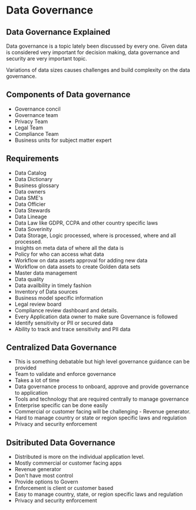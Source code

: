 # Data Governance

## Data Governance Explained

Data governance is a topic lately been discussed by every one. Given data is considered very important for decision making, data governance and security are very important topic. 

Variations of data sizes causes challenges and build complexity on the data governance.

## Components of Data governance

- Governance concil
- Governance team
- Privacy Team
- Legal Team
- Compliance Team
- Business units for subject matter expert

## Requirements

- Data Catalog
- Data Dictionary
- Business glossary
- Data owners
- Data SME's
- Data Officier
- Data Stewards
- Data Lineage
- Data Law like GDPR, CCPA and other country specific laws
- Data Soverinity
- Data Storage, Logic processed, where is processed, where and all processed.
- Insights on meta data of where all the data is
- Policy for who can access what data
- Workflow on data assets approval for adding new data
- Workflow on data assets to create Golden data sets
- Master data management
- Data quality
- Data availbility in timely fashion
- Inventory of Data sources
- Business model specific information
- Legal review board
- Compliance review dashboard and details.
- Every Application data owner to make sure Governance is followed
- Identify sensitivity or PII or secured data
- Ability to track and trace sensitivity and PII data

## Centralized Data Governance

- This is something debatable but high level governance guidance can be provided
- Team to validate and enforce governance
- Takes a lot of time
- Data governance process to onboard, approve and provide governance to application
- Tools and technology that are required centrally to manage governance
- Enterprise specific can be done easily
- Commercial or customer facing will be challenging - Revenue generator.
- Hard to manage country or state or region specific laws and regulation
- Privacy and security enforcement

## Dsitributed Data Governance

- Distributed is more on the individual application level.
- Mostly commercial or customer facing apps
- Revenue generator
- Don't have most control
- Provide options to Govern
- Enforcement is client or customer based
- Easy to manage country, state, or region specific laws and regulation
- Privacy and security enforcement